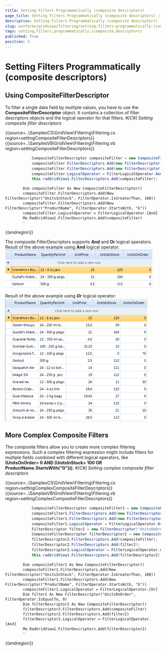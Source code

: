 ```yaml
---
title: Setting Filters Programmatically (composite descriptors)
page_title: Setting Filters Programmatically (composite descriptors) | UI for WinForms Documentation
description: Setting Filters Programmatically (composite descriptors)
slug: winforms/gridview/filtering/setting-filters-programmatically-(composite-descriptors)
tags: setting,filters,programmatically,(composite,descriptors)
published: True
position: 3
---
```


# Setting Filters Programmatically (composite descriptors)



## Using CompositeFilterDescriptor

To filter a single data field by multiple values, you have to use the __CompositeFilterDescriptor__ object. It contains a collection of filter descriptors objects and the logical operator for that filters.
        #_[C#] Setting composite filter descriptors_

	



{{source=..\SamplesCS\GridView\Filtering\Filtering.cs region=settingCompositeFilterDescriptors}} 
{{source=..\SamplesVB\GridView\Filtering\Filtering.vb region=settingCompositeFilterDescriptors}} 

````C#
            CompositeFilterDescriptor compositeFilter = new CompositeFilterDescriptor();
            compositeFilter.FilterDescriptors.Add(new FilterDescriptor("UnitsInStock", FilterOperator.IsGreaterThan, 100));
            compositeFilter.FilterDescriptors.Add(new FilterDescriptor("ProductName", FilterOperator.StartsWith, "G"));
            compositeFilter.LogicalOperator = FilterLogicalOperator.And;
            this.radGridView1.FilterDescriptors.Add(compositeFilter);
````
````VB.NET
        Dim compositeFilter As New CompositeFilterDescriptor()
        compositeFilter.FilterDescriptors.Add(New FilterDescriptor("UnitsInStock", FilterOperator.IsGreaterThan, 100))
        compositeFilter.FilterDescriptors.Add(New FilterDescriptor("ProductName", FilterOperator.StartsWith, "G"))
        compositeFilter.LogicalOperator = FilterLogicalOperator.[And]
        Me.RadGridView1.FilterDescriptors.Add(compositeFilter)
        '
````

{{endregion}} 




The composite FilterDescriptors supports __And__ and __Or__ logical operators. Result of the above example using __And__ logical operator:
        ![gridview-filtering-setting-filters-programmatically-composite-descriptors 001](images/gridview-filtering-setting-filters-programmatically-composite-descriptors001.png)



Result of the above example using *__Or__* logical operator:
        ![gridview-filtering-setting-filters-programmatically-composite-descriptors 002](images/gridview-filtering-setting-filters-programmatically-composite-descriptors002.png)

## More Complex Composite Filters

The composite filters allow you to create more complex filtering expressions. Such a complex filtering expression might include filters for multiple fields combined with different logical operators, like __(UnitsOnOrder= 0 AND (UnitsInStock> 100 OR ProductName.StartsWith(“G”)))__.
        #_[C#] Setting complex composite filter descriptors_

	



{{source=..\SamplesCS\GridView\Filtering\Filtering.cs region=settingComplexCompositeFilterDescriptors}} 
{{source=..\SamplesVB\GridView\Filtering\Filtering.vb region=settingComplexCompositeFilterDescriptors}} 

````C#
            CompositeFilterDescriptor compositeFilter1 = new CompositeFilterDescriptor();
            compositeFilter1.FilterDescriptors.Add(new FilterDescriptor("UnitsInStock", FilterOperator.IsGreaterThan, 100));
            compositeFilter1.FilterDescriptors.Add(new FilterDescriptor("ProductName", FilterOperator.StartsWith, "G"));
            compositeFilter1.LogicalOperator = FilterLogicalOperator.Or;
            FilterDescriptor filter2 = new FilterDescriptor("UnitsOnOrder", FilterOperator.IsEqualTo, 0);
            CompositeFilterDescriptor filterDescriptor2 = new CompositeFilterDescriptor();
            filterDescriptor2.FilterDescriptors.Add(compositeFilter);
            filterDescriptor2.FilterDescriptors.Add(filter2);
            filterDescriptor2.LogicalOperator = FilterLogicalOperator.And;
            this.radGridView1.FilterDescriptors.Add(filterDescriptor2);
````
````VB.NET
        Dim compositeFilter1 As New CompositeFilterDescriptor()
        compositeFilter1.FilterDescriptors.Add(New FilterDescriptor("UnitsInStock", FilterOperator.IsGreaterThan, 100))
        compositeFilter1.FilterDescriptors.Add(New FilterDescriptor("ProductName", FilterOperator.StartsWith, "G"))
        compositeFilter1.LogicalOperator = FilterLogicalOperator.[Or]
        Dim filter2 As New FilterDescriptor("UnitsOnOrder", FilterOperator.IsEqualTo, 0)
        Dim filterDescriptor2 As New CompositeFilterDescriptor()
        filterDescriptor2.FilterDescriptors.Add(compositeFilter)
        filterDescriptor2.FilterDescriptors.Add(filter2)
        filterDescriptor2.LogicalOperator = FilterLogicalOperator.[And]
        Me.RadGridView1.FilterDescriptors.Add(filterDescriptor2)
        '
````

{{endregion}} 



